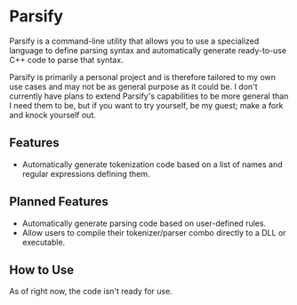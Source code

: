 # Parsify

Parsify is a command-line utility that allows you to use a specialized language to define parsing syntax and automatically generate ready-to-use C++ code to parse that syntax.

Parsify is primarily a personal project and is therefore tailored to my own use cases and may not be as general purpose as it could be. I don't currently have plans to extend Parsify's capabilities to be more general than I need them to be, but if you want to try yourself, be my guest; make a fork and knock yourself out.

## Features

* Automatically generate tokenization code based on a list of names and regular expressions defining them.

## Planned Features

* Automatically generate parsing code based on user-defined rules.
* Allow users to compile their tokenizer/parser combo directly to a DLL or executable.

## How to Use

As of right now, the code isn't ready for use.